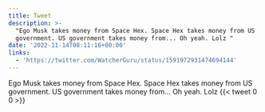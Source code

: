 ```yaml
---
title: Tweet
description: >-
  "Ego Musk takes money from Space Hex. Space Hex takes money from US
  government. US government takes money from... Oh yeah. Lolz "
date: '2022-11-14T08:11:16+00:00'
links:
  - 'https://twitter.com/WatcherGuru/status/1591972931474694144'
---
```

Ego Musk takes money from Space Hex. Space Hex takes money from US government. US government takes money from... Oh yeah. Lolz 
      {{< tweet 0 0 >}}
    
